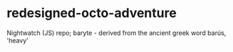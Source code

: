 # redesigned-octo-adventure
Nightwatch (JS) repo; baryte - derived from the ancient greek word barús, 'heavy'

